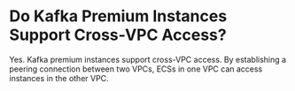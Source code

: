 # Do Kafka Premium Instances Support Cross-VPC Access?<a name="EN-US_TOPIC_0151094489"></a>

Yes. Kafka premium instances support cross-VPC access. By establishing a peering connection between two VPCs, ECSs in one VPC can access instances in the other VPC.

